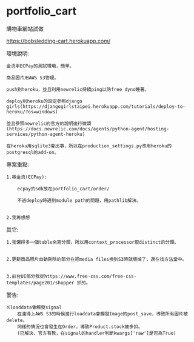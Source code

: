 # portfolio_cart
購物車網站試做

https://bobsledding-cart.herokuapp.com/


環境說明:

    金流串ECPay的測試環境，簡單。
    
    商品圖片用AWS S3管理。

    push到heroku，並且利用newrelic持續ping以防free dyno睡著。
    
    deploy到heroku的設定參照django girls(https://djangogirlstaipei.herokuapp.com/tutorials/deploy-to-heroku/?os=windows)
    
    並且參照newrelic的官方的說明進行微調(https://docs.newrelic.com/docs/agents/python-agent/hosting-services/python-agent-heroku)
    
    在heroku用sqlite3會出事，所以在production_settings.py改用heroku的postgresql的add-on。
    

專案重點:

    1.串金流(ECPay):
    
        ecpay的sdk放在portfolio_cart/order/
        
        不過deploy時遇到module path的問題，用pathlib解決。
        
        
    2.我再想想


其它:

    1.我懶得多一個table來寫分類，所以用context_processor取distinct的分類。
    
    
    2.更新商品照片自動刪除的部分在把media files換到S3時就壞掉了，還在找方法當中。
    
    
    3.前台UI部分我從https://www.free-css.com/free-css-templates/page201/shopper 抓的。


警告:

    ※loaddata會觸發signal
        在連得上AWS S3的時候進行loaddata會觸發Image的post_save，導致所有圖片被delete。
        同樣的情況也會發生在Order，導致Product.stock被多扣。
        (已解決，官方有教，在signal的handler判斷kwargs['raw']是否為True)
